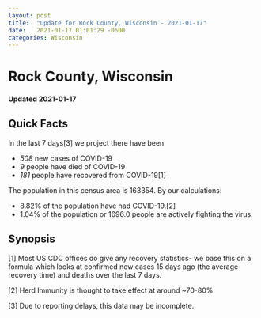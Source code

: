 ```yaml
---
layout: post
title:  "Update for Rock County, Wisconsin - 2021-01-17"
date:   2021-01-17 01:01:29 -0600
categories: Wisconsin
---
```


# Rock County, Wisconsin
#### Updated 2021-01-17

## Quick Facts

In the last 7 days[3] we project there have been
- *508* new cases of COVID-19
- *9* people have died of COVID-19
- *181* people have recovered from COVID-19[1]

The population in this census area is 163354. By our calculations:
- 8.82% of the population have had COVID-19.[2]
- 1.04% of the population or 1696.0 people are actively fighting the virus.

## Synopsis




[1] Most US CDC offices do give any recovery statistics- we base this on a formula which looks at confirmed new cases
15 days ago (the average recovery time) and deaths over the last 7 days.

[2] Herd Immunity is thought to take effect at around ~70-80%

[3] Due to reporting delays, this data may be incomplete.
 
    